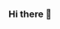 ### Hi there 👋

<!--
**Manan-jn/Manan-jn** is a ✨ _special_ ✨ repository because its `README.md` (this file) appears on your GitHub profile.
```
![Visitor Count](https://profile-counter.glitch.me/Manan-jn/count.svg)
```

Here are some ideas to get you started:

- 🔭 I’m currently working on ...
- 🌱 I’m currently learning ...
- 👯 I’m looking to collaborate on ...
- 🤔 I’m looking for help with ...
- 💬 Ask me about ...
- 📫 How to reach me: ...
- 😄 Pronouns: ...
- ⚡ Fun fact: ...
-->
